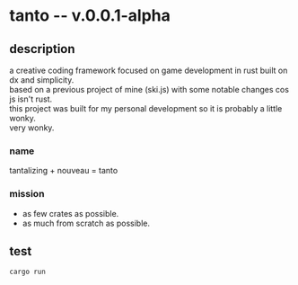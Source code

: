 # tanto -- v.0.0.1-alpha
## description
a creative coding framework focused on game development in rust built on dx and simplicity. <br>
based on a previous project of mine (ski.js) with some notable changes cos js isn't rust. <br>
this project was built for my personal development so it is probably a little wonky. <br>
very wonky.
### name
tantalizing + nouveau = tanto
### mission
- as few crates as possible.
- as much from scratch as possible.
## test
```bash
cargo run
```